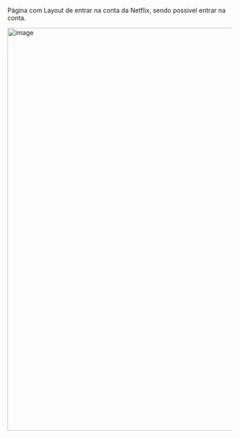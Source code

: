 Página com Layout de entrar na conta da Netflix, sendo possível entrar na conta.

<img width="1919" height="902" alt="image" src="https://github.com/user-attachments/assets/eb045d76-e57e-41df-88af-e99d0c397874" />

